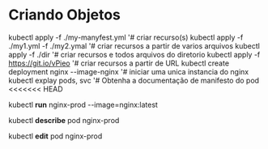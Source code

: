# Criando Objetos

kubectl apply -f ./my-manyfest.yml            '# criar recurso(s)
kubectl apply -f ./my1.yml -f ./my2.ymal      '# criar recursos a partir de varios arquivos
kubectl apply -f ./dir                        '# criar recursos e todos arquivos do diretorio
kubectl apply -f https://git.io/vPieo         '# criar recursos a partir de URL
kubectl create deployment nginx --image-nginx '# iniciar uma unica instancia do nginx
kubectl explay pods, svc                      '# Obtenha a documentação de manifesto do pod
<<<<<<< HEAD

<!-- create pods -->
kubectl **run** nginx-prod --image=nginx:latest
                  <!-- --watch  asiste mudanças-->
 
<!--  describe pods -->
kubectl **describe** pod nginx-prod


<!-- edit pods -->
kubectl **edit** pod nginx-prod

